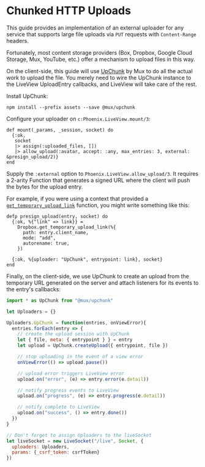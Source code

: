 # Chunked HTTP Uploads

This guide provides an implementation of an
external uploader for any service that supports large file
uploads via `PUT` requests with `Content-Range` headers.

Fortunately, most content storage providers (Box, Dropbox,
Google Cloud Storage, Mux, YouTube, etc.) offer a mechanism
to upload files in this way.

On the client-side, this guide will use [UpChunk](https://github.com/muxinc/upchunk)
by Mux to do all the actual work to upload the file.
You merely need to wire the UpChunk instance to the LiveView
UploadEntry callbacks, and LiveView will take care of the rest.

Install UpChunk:

    npm install --prefix assets --save @mux/upchunk

Configure your uploader on `c:Phoenix.LiveView.mount/3`:

    def mount(_params, _session, socket) do
      {:ok,
       socket
       |> assign(:uploaded_files, [])
       |> allow_upload(:avatar, accept: :any, max_entries: 3, external: &presign_upload/2)}
    end

Supply the `:external` option to
`Phoenix.LiveView.allow_upload/3`. It requires a 2-arity
Function that generates a signed URL where the client will
push the bytes for the upload entry.

For example, if you were using a context that provided a
[`get_temporary_upload_link`](https://www.dropbox.com/developers/documentation/http/documentation#files-get_temporary_upload_link)
function, you might write something like this:

    defp presign_upload(entry, socket) do
      {:ok, %{"link" => link}} =
        Dropbox.get_temporary_upload_link(%{
          path: entry.client_name,
          mode: "add",
          autorename: true,
        })

      {:ok, %{uploader: "UpChunk", entrypoint: link}, socket}
    end

Finally, on the client-side, we use UpChunk to create an
upload from the temporary URL generated on the server and
attach listeners for its events to the entry's callbacks:

```js
import * as UpChunk from "@mux/upchunk"

let Uploaders = {}

Uploaders.UpChunk = function(entries, onViewError){
  entries.forEach(entry => {
    // create the upload session with UpChunk
    let { file, meta: { entrypoint } } = entry
    let upload = UpChunk.createUpload({ entrypoint, file })

    // stop uploading in the event of a view error
    onViewError(() => upload.pause())

    // upload error triggers LiveView error
    upload.on("error", (e) => entry.error(e.detail))

    // notify progress events to LiveView
    upload.on("progress", (e) => entry.progress(e.detail))

    // notify complete to LiveView
    upload.on("success", () => entry.done())
  })
}

// Don't forget to assign Uploaders to the liveSocket
let liveSocket = new LiveSocket("/live", Socket, {
  uploaders: Uploaders,
  params: {_csrf_token: csrfToken}
})
```